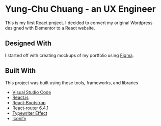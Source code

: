 # Yung-Chu Chuang - an UX Engineer

This is my first React project. I decided to convert my original Wordpress designed with Elementor to a React website.


## Designed With
I started off with creating mockups of my portfolio using [Figma](https://www.figma.com/).


## Built With
This project was built using these tools, frameworks, and libraries

- [Visual Studio Code](https://code.visualstudio.com/)
- [React.js](https://reactjs.org/)
- [React-Bootstrap](https://react-bootstrap.github.io/)
- [React-router 6.4.1](https://reactrouter.com/en/6.4.1)
- [Typewriter Effect](https://www.npmjs.com/package/typewriter-effect)
- [Iconify](https://iconify.design/)
